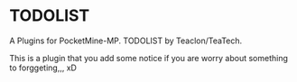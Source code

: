 # TODOLIST
A Plugins for PocketMine-MP. TODOLIST by Teaclon/TeaTech.

This is a plugin that you add some notice if you are worry about something to forggeting,,, xD